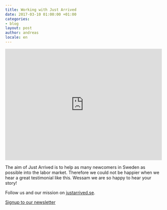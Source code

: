 ```yaml
---
title: Working with Just Arrived
date: 2017-03-10 01:00:00 +01:00
categories:
- blog
layout: post
author: andreas
locale: en
---
```


<iframe src="https://player.vimeo.com/video/207823887" width="100%" height="360" frameborder="0" webkitallowfullscreen mozallowfullscreen allowfullscreen></iframe>

The aim of Just Arrived is to help as many newcomers in Sweden as possible into the labor market. Therefore we could not be happier when we hear a great testimonial like this. Wessam we are so happy to hear your story!

Follow us and our mission on [justarrived.se](https://justarrived.se).

<a class="primary-btn" href="http://justarrived.us13.list-manage1.com/subscribe?u=ac005505ee4f55f35fc7bdc5d&id=e70b1076ee">
  Signup to our newsletter
</a>


